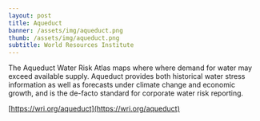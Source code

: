 ```yaml
---
layout: post
title: Aqueduct
banner: /assets/img/aqueduct.png
thumb: /assets/img/aqueduct.png
subtitle: World Resources Institute
---
```


The Aqueduct Water Risk Atlas maps where where demand for water may exceed
available supply. Aqueduct provides both historical water stress information
as well as forecasts under climate change and economic growth, and is the
de-facto standard for corporate water risk reporting.
    
[https://wri.org/aqueduct](https://wri.org/aqueduct)
